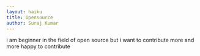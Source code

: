 ```yaml
---
layout: haiku
title: Opensource
author: Suraj Kumar
---
```


i am beginner in the field of open source
but i want to contribute more and more
happy to contribute